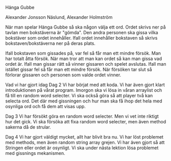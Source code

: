 Hänga Gubbe

Alexander Jonsson Näslund, Alexander Holmström

När man spelar Hänga Gubbe så ska någon välja ett ord. Ordet skrivs ner på tavlan men bokstäverna är "gömda".
Den andra personen ska gissa vilka bokstäver som ordet innehåller. Ifall ordet innehåller bokstaven så skrivs bokstaven/bokstäverna ner på deras plats.

Ifall bokstaven som gissades på, var fel så får man ett mindre försök. Man har totalt åtta försök.
När man tror att man kan ordet så kan man gissa vad ordet är. Ifall man gissar rätt så vinner gissaren och spelet avslutas.
Ifall man istället gissar fel så får man ett mindre försök. När försöken tar slut så förlorar gissaren och personen som valde ordet vinner.

Vad vi har gjort idag
Dag 2
Vi har börjat med att koda. Vi har även gjort klart introduktionen på vårat program.
Imorgon ska vi lösa in våran arraylist och få till en random word selecter. Vi ska också göra så att player två kan selecta ord.
Det där med gissningen och hur man ska få ihop det hela med osynliga ord och få dem att visas upp. 

Dag 3
Vi har försökt göra en random word selecter. Men vi vet inte riktigt hur det gick.
Vi ska försöka att fixa random word selecter, men även method sakerna då de strular.

Dag 4 
Vi har gjort väldigt mycket, allt har blivit bra nu. Vi har löst problemet med methods, men även random string array grejen.
Vi har även gjort så att Stringen eller ordet är osynligt. Vi ska under nästa lektion lösa problemet med gissnings mekanismen. 
